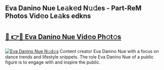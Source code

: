 ## Eva Danino Nue Le𝚊k𝚎d N𝚞𝚍es - Part-ReM Photos Vid𝚎o Le𝚊ks edkns

# <h2><a href="http://fbap9mh.evod.top/?m=Eva+Danino+Nue">🔗 👉🔴 Eva Danino Nue Vid𝚎o Ph𝚘t𝚘s</a></h2>

[![Eva Danino Nue N𝚞d𝚎s](https://i.imgur.com/8V9OHl7.gif)](http://fbap9mh.evod.top/?m=Eva+Danino+Nue)
Content creator Eva Danino Nue with a focus on dance trends and lifestyle snippets. The role Eva Danino Nue of a public figure is to engage with and inspire the public. 
